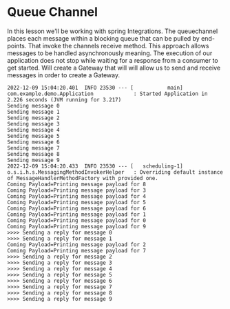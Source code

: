 # Queue Channel

In this lesson we'll be working with spring Integrations. The queuechannel places each message within a blocking queue that can be pulled by end-points. That invoke the channels receive method. This approach allows messages to be handled asynchronously meaning. The execution of our application does not stop while waiting for a response from a consumer to get started. Will create a Gateway that will will allow us to send and receive messages in order to create a Gateway. 


```
2022-12-09 15:04:20.401  INFO 23530 --- [           main] com.example.demo.Application             : Started Application in 2.226 seconds (JVM running for 3.217)
Sending message 0
Sending message 1
Sending message 2
Sending message 3
Sending message 4
Sending message 5
Sending message 6
Sending message 7
Sending message 8
Sending message 9
2022-12-09 15:04:20.433  INFO 23530 --- [   scheduling-1] o.s.i.h.s.MessagingMethodInvokerHelper   : Overriding default instance of MessageHandlerMethodFactory with provided one.
Coming Payload=Printing message payload for 8
Coming Payload=Printing message payload for 3
Coming Payload=Printing message payload for 4
Coming Payload=Printing message payload for 5
Coming Payload=Printing message payload for 6
Coming Payload=Printing message payload for 1
Coming Payload=Printing message payload for 0
Coming Payload=Printing message payload for 9
>>>> Sending a reply for message 0
>>>> Sending a reply for message 1
Coming Payload=Printing message payload for 2
Coming Payload=Printing message payload for 7
>>>> Sending a reply for message 2
>>>> Sending a reply for message 3
>>>> Sending a reply for message 4
>>>> Sending a reply for message 5
>>>> Sending a reply for message 6
>>>> Sending a reply for message 7
>>>> Sending a reply for message 8
>>>> Sending a reply for message 9

```